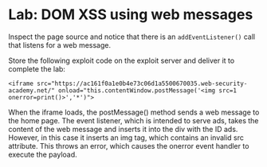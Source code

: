 # Lab: DOM XSS using web messages

Inspect the page source and notice that there is an `addEventListener()` call that listens for a web message.

Store the following exploit code on the exploit server and deliver it to complete the lab:

`<iframe src="https://ac161f0a1e0b4e73c06d1a5500670035.web-security-academy.net/" onload="this.contentWindow.postMessage('<img src=1 onerror=print()>','*')">`

When the iframe loads, the postMessage() method sends a web message to the home page. The event listener, which is intended to serve ads, takes the content of the web message and inserts it into the div with the ID ads. However, in this case it inserts an img tag, which contains an invalid src attribute. This throws an error, which causes the onerror event handler to execute the payload.